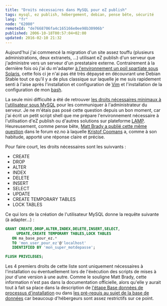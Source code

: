 ```yaml
---
title: "Droits nécessaires dans MySQL pour eZ publish"
tags: mysql, ez publish, hébergement, debian, pense bête, sécurité
lang: "fr"
node: "62000"
remoteId: "de7668706fa4c165166e0ee98b30906b"
published: 2006-10-18T00:57:04+02:00
updated: 2016-02-10 21:32
---
```

 
Aujourd'hui j'ai commencé la migration d'un site assez touffu (plusieurs
administrations, deux extranets, ...) utilisant eZ publish d'un serveur que
j'administre vers un serveur d'un prestataire externe. Contrairement à la
dernière fois où j'ai du m'adapter [à l'environnement un poil spartiate sous
Solaris](/post/solaris-et-les-outils-gnu), cette fois ci je n'ai pas été très
dépaysé en découvrant une Debian Stable tout ce qu'il y a de plus classique sur
laquelle je me suis rapidement senti à l'aise après l'installation et
configuration de [Vim](http://pwet.fr/man/linux/commandes/vim) et l'installation
de la configuration de mon [bash](http://pwet.fr/man/linux/commandes/bash).

 
La seule mini difficulté a été de retrouver [les droits nécessaires minimaux à
l'utilisateur sous
MySQL](http://dev.mysql.com/doc/refman/5.7/en/privileges-provided.html) pour les
communiquer à l'administrateur du serveur. Je ne m'étais pas posé cette question
depuis un bon moment, car j'ai écrit un petit script shell que me prépare
l'environnement nécessaire à l'utilisation d'eZ publish ou d'autres solutions
sur plateforme [LAMP](http://fr.wikipedia.org/wiki/LAMP). Heureusement, comme
pense bête, [Matt Brady a publié cette même
question](http://ez.no/community/forum/install_configuration/mysql_database_privileges)
dans le forum ez.no à laquelle [Kristof Coomans](http://blog.coomanskristof.be/)
a, comme à son habitude, apporté une réponse claire et précise.

 
Pour faire court, les droits nécessaires sont les suivvants :

* CREATE
* DROP
* ALTER
* INDEX
* DELETE
* INSERT
* SELECT
* UPDATE
* CREATE TEMPORARY TABLES
* LOCK TABLES
 
Ce qui lors de la création de l'utilisateur MySQL donne la requête suivante (à adapter...) :

 ``` sql
GRANT CREATE,DROP,ALTER,INDEX,DELETE,INSERT,SELECT,
      UPDATE,CREATE TEMPORARY TABLES,LOCK TABLES
    ON ma_base_pour_ez.*
    TO 'mon_user_pour_ez'@'localhost'
    IDENTIFIED BY 'mon_super_motdepasse';

FLUSH PRIVILEGES;
```
 
Les 4 premiers droits de cette liste sont uniquement nécessaires à l'installation ou éventuellement lors de l'éxécution des scripts de mises à jour d'une version à une autre. Comme le souligne Matt Brady, cette information n'est pas dans la documentation officielle, alors qu'elle y aurait tout à fait sa place dans la description de [l'étape Base données de processus d'installation](http://ez.no/doc/ez_publish/technical_manual/3_8/installation/the_setup_wizard#eztoc23395_5) ou dans [les pré-requis au sujet de la base de données](http://ez.no/doc/ez_publish/technical_manual/3_8/installation/normal_installation/requirements_for_doing_a_normal_installation#eztoc23485_3) car beaucoup d'hébergeurs sont assez restrictifs sur ce point.
